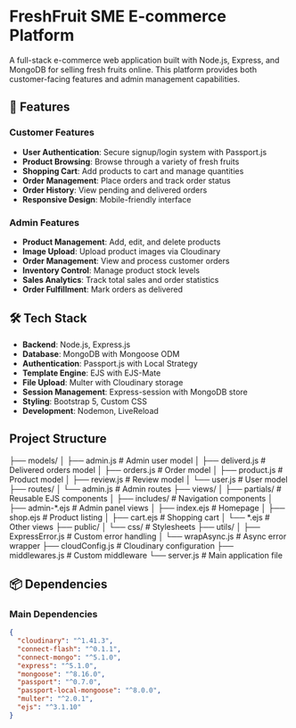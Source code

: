 # FreshFruit SME E-commerce Platform

A full-stack e-commerce web application built with Node.js, Express, and MongoDB for selling fresh fruits online. This platform provides both customer-facing features and admin management capabilities.

## 🚀 Features

### Customer Features
- **User Authentication**: Secure signup/login system with Passport.js
- **Product Browsing**: Browse through a variety of fresh fruits
- **Shopping Cart**: Add products to cart and manage quantities
- **Order Management**: Place orders and track order status
- **Order History**: View pending and delivered orders
- **Responsive Design**: Mobile-friendly interface

### Admin Features
- **Product Management**: Add, edit, and delete products
- **Image Upload**: Upload product images via Cloudinary
- **Order Management**: View and process customer orders
- **Inventory Control**: Manage product stock levels
- **Sales Analytics**: Track total sales and order statistics
- **Order Fulfillment**: Mark orders as delivered

## 🛠️ Tech Stack

- **Backend**: Node.js, Express.js
- **Database**: MongoDB with Mongoose ODM
- **Authentication**: Passport.js with Local Strategy
- **Template Engine**: EJS with EJS-Mate
- **File Upload**: Multer with Cloudinary storage
- **Session Management**: Express-session with MongoDB store
- **Styling**: Bootstrap 5, Custom CSS
- **Development**: Nodemon, LiveReload

## Project Structure

├── models/
│   ├── admin.js          # Admin user model
│   ├── deliverd.js       # Delivered orders model
│   ├── orders.js         # Order model
│   ├── product.js        # Product model
│   ├── review.js         # Review model
│   └── user.js           # User model
├── routes/
│   └── admin.js          # Admin routes
├── views/
│   ├── partials/         # Reusable EJS components
│   ├── includes/         # Navigation components
│   ├── admin-*.ejs       # Admin panel views
│   ├── index.ejs         # Homepage
│   ├── shop.ejs          # Product listing
│   ├── cart.ejs          # Shopping cart
│   └── *.ejs             # Other views
├── public/
│   └── css/              # Stylesheets
├── utils/
│   ├── ExpressError.js   # Custom error handling
│   └── wrapAsync.js      # Async error wrapper
├── cloudConfig.js        # Cloudinary configuration
├── middlewares.js        # Custom middleware
└── server.js             # Main application file

## 📦 Dependencies

### Main Dependencies
```json
{
  "cloudinary": "^1.41.3",
  "connect-flash": "^0.1.1",
  "connect-mongo": "^5.1.0",
  "express": "^5.1.0",
  "mongoose": "^8.16.0",
  "passport": "^0.7.0",
  "passport-local-mongoose": "^8.0.0",
  "multer": "^2.0.1",
  "ejs": "^3.1.10"
}
```
